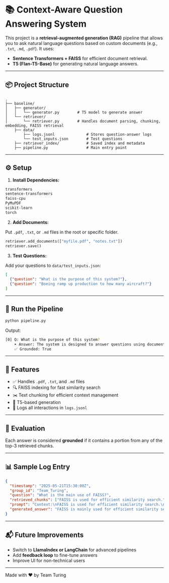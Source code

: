 # 📚 Context-Aware Question Answering System

This project is a **retrieval-augmented generation (RAG)** pipeline that allows you to ask natural language questions based on custom documents (e.g., `.txt`, `.md`, `.pdf`). It uses:

* **Sentence Transformers + FAISS** for efficient document retrieval.
* **T5 (Flan-T5-Base)** for generating natural language answers.

---

## 📦 Project Structure

```
.
├── baseline/
│   ├── generator/
│   │   └── generator.py        # T5 model to generate answer
│   └── retriever/
│       └── retriever.py        # Handles document parsing, chunking, embedding, FAISS retrieval
    ├── data/
        ├── logs.jsonl              # Stores question-answer logs
        └── test_inputs.json        # Test questions
    ├── retriever_index/            # Saved index and metadata
    ├── pipeline.py                 # Main entry point

```

---

## ⚙️ Setup

1. **Install Dependencies:**

```txt
transformers
sentence-transformers
faiss-cpu
PyMuPDF
scikit-learn
torch
```

2. **Add Documents:**

Put `.pdf`, `.txt`, or `.md` files in the root or specific folder.

```python
retriever.add_documents(["myfile.pdf", "notes.txt"])
retriever.save()
```

3. **Test Questions:**

Add your questions to `data/test_inputs.json`:

```json
[
  {"question": "What is the purpose of this system?"},
  {"question": "Boeing ramp up production to how many aircraft?"}
]
```

---

## 🚀 Run the Pipeline

```bash
python pipeline.py
```

Output:

```bash
[0] Q: What is the purpose of this system?
    ➤ Answer: The system is designed to answer questions using document context.
    ✅ Grounded: True
```

---

## 📝 Features

* ✅ Handles `.pdf`, `.txt`, and `.md` files
* 🔍 FAISS indexing for fast similarity search
* ✂️ Text chunking for efficient context management
* 🧠 T5-based generation
* 📁 Logs all interactions in `logs.jsonl`

---

## 🧪 Evaluation

Each answer is considered **grounded** if it contains a portion from any of the top-3 retrieved chunks.

---

## 📊 Sample Log Entry

```json
{
  "timestamp": "2025-05-21T15:30:00Z",
  "group_id": "Team_Turing",
  "question": "What is the main use of FAISS?",
  "retrieved_chunks": ["FAISS is used for efficient similarity search."],
  "prompt": "Context:\nFAISS is used for efficient similarity search.\n\nQuestion: What is the main use of FAISS?\nAnswer:",
  "generated_answer": "FAISS is mainly used for efficient similarity search."
}
```

---

## 📬 Future Improvements

* Switch to **LlamaIndex or LangChain** for advanced pipelines
* Add **feedback loop** to fine-tune answers
* Improve UI for non-technical users

---

Made with ❤️ by Team Turing
